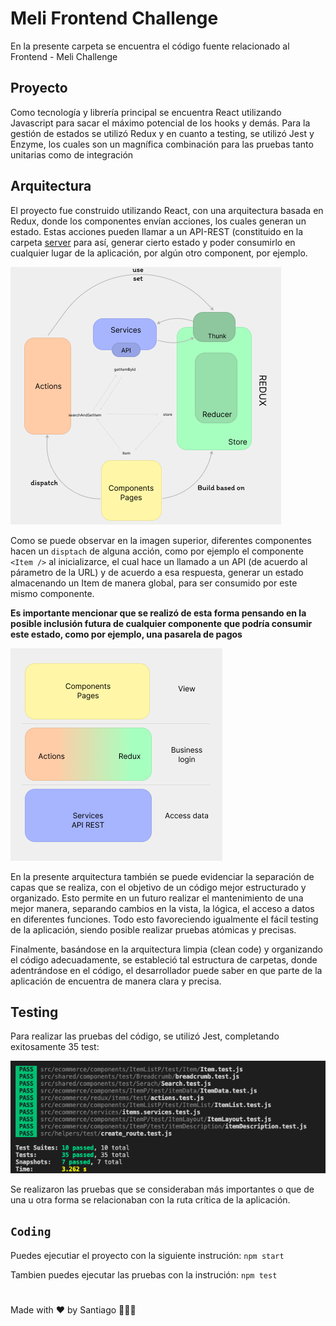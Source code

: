 
# Meli Frontend Challenge

En la presente carpeta se encuentra el código fuente relacionado al Frontend - Meli Challenge

## Proyecto

Como tecnología y librería principal se encuentra React utilizando Javascript para sacar el máximo potencial de los hooks y demás. Para la gestión de estados se utilizó Redux y en cuanto a testing, se utilizó Jest y Enzyme, los cuales son un magnífica combinación para las pruebas tanto unitarias como de integración

## Arquitectura

El proyecto fue construido utilizando React, con una arquitectura basada en Redux, donde los componentes envían acciones, los cuales generan un estado. Estas acciones pueden llamar a un API-REST (constituido en la carpeta [server](./../server) para así, generar cierto estado y poder consumirlo en cualquier lugar de la aplicación, por algún otro component, por ejemplo.  

![alt Arquitectura Front end](./wiki/Arquitectura%20Front.png)

Como se puede observar en la imagen superior, diferentes componentes hacen un `disptach` de alguna acción, como por ejemplo el componente `<Item />` al inicializarce, el cual hace un llamado a un API (de acuerdo al párametro de la URL) y de acuerdo a esa respuesta, generar un estado almacenando un Item de manera global, para ser consumido por este mismo componente.

**Es importante mencionar que se realizó de esta forma pensando en la posible inclusión futura de cualquier componente que podría consumir este estado, como por ejemplo, una pasarela de pagos**

![alt Arquitectura Front end](./wiki/Capas.png)

En la presente arquitectura también se puede evidenciar la separación de capas que se realiza, con el objetivo de un código mejor estructurado y organizado. Esto permite en un futuro realizar el mantenimiento de una mejor manera, separando cambios en la vista, la lógica, el acceso a datos en diferentes funciones. Todo esto favoreciendo igualmente el fácil testing de la aplicación, siendo posible realizar pruebas atómicas y precisas.

Finalmente, basándose en la arquitectura limpia (clean code) y organizando el código adecuadamente, se estableció tal estructura de carpetas, donde adentrándose en el código, el desarrollador puede saber en que parte de la aplicación de encuentra de manera clara y precisa.

## Testing

Para realizar las pruebas del código, se utilizó Jest, completando exitosamente 35 test:

![alt Testing](./wiki/testing.png)

Se realizaron las pruebas que se consideraban más importantes o que de una u otra forma se relacionaban con la ruta crítica de la aplicación.

## `Coding`

Puedes ejecutiar el proyecto con la siguiente instrución:
`npm start`

Tambien puedes ejecutar las pruebas con la instrución:
`npm test`

#

Made with ❤️ by Santiago 👨🏽‍💻 
